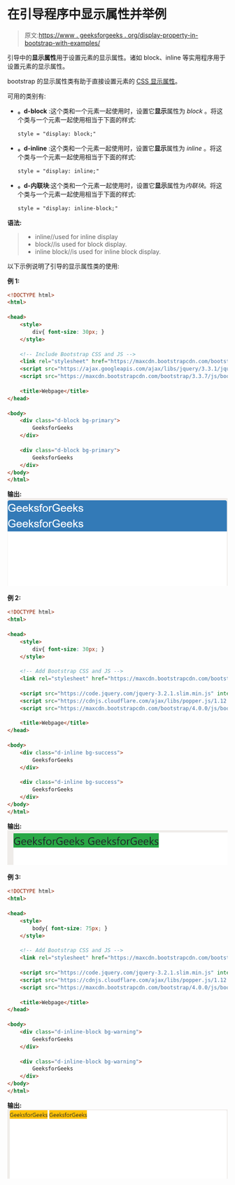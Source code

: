 # 在引导程序中显示属性并举例

> 原文:[https://www . geeksforgeeks . org/display-property-in-bootstrap-with-examples/](https://www.geeksforgeeks.org/display-property-in-bootstrap-with-examples/)

引导中的**显示属性**用于设置元素的显示属性。诸如 block、inline 等实用程序用于设置元素的显示属性。

bootstrap 的显示属性类有助于直接设置元素的 [CSS 显示属性](https://www.geeksforgeeks.org/css-display-property/)。

可用的类别有:

*   **。d-block** :这个类和一个元素一起使用时，设置它**显示**属性为 *block* 。将这个类与一个元素一起使用相当于下面的样式:

    ```html
    style = "display: block;"

    ```

*   **。d-inline** :这个类和一个元素一起使用时，设置它**显示**属性为 *inline* 。将这个类与一个元素一起使用相当于下面的样式:

    ```html
    style = "display: inline;"

    ```

*   **。d-内联块**:这个类和一个元素一起使用时，设置它**显示**属性为*内联块*。将这个类与一个元素一起使用相当于下面的样式:

    ```html
    style = "display: inline-block;"

    ```

**语法:**

> *   inline//used for inline display
> *   block//is used for block display.
> *   inline block//is used for inline block display.

以下示例说明了引导的显示属性类的使用:

**例 1:**

```html
<!DOCTYPE html>
<html>

<head>
    <style>
        div{ font-size: 30px; }
    </style>

    <!-- Include Bootstrap CSS and JS -->
    <link rel="stylesheet" href="https://maxcdn.bootstrapcdn.com/bootstrap/3.3.7/css/bootstrap.min.css">
    <script src="https://ajax.googleapis.com/ajax/libs/jquery/3.3.1/jquery.min.js"></script>
    <script src="https://maxcdn.bootstrapcdn.com/bootstrap/3.3.7/js/bootstrap.min.js"></script>

    <title>Webpage</title>
</head>

<body>
    <div class="d-block bg-primary">
        GeeksforGeeks
    </div>  

    <div class="d-block bg-primary">
        GeeksforGeeks
    </div>  
</body>
</html>
```

**输出:**
![](img/e1bb8382a26ae72eba77bd1c3010e47b.png)

**例 2:**

```html
<!DOCTYPE html>
<html>

<head>
    <style>
        div{ font-size: 30px; }
    </style>

    <!-- Add Bootstrap CSS and JS -->
    <link rel="stylesheet" href="https://maxcdn.bootstrapcdn.com/bootstrap/4.0.0/css/bootstrap.min.css" integrity="sha384-Gn5384xqQ1aoWXA+058RXPxPg6fy4IWvTNh0E263XmFcJlSAwiGgFAW/dAiS6JXm" crossorigin="anonymous">

    <script src="https://code.jquery.com/jquery-3.2.1.slim.min.js" integrity="sha384-KJ3o2DKtIkvYIK3UENzmM7KCkRr/rE9/Qpg6aAZGJwFDMVNA/GpGFF93hXpG5KkN" crossorigin="anonymous"></script>
    <script src="https://cdnjs.cloudflare.com/ajax/libs/popper.js/1.12.9/umd/popper.min.js" integrity="sha384-ApNbgh9B+Y1QKtv3Rn7W3mgPxhU9K/ScQsAP7hUibX39j7fakFPskvXusvfa0b4Q" crossorigin="anonymous"></script>
    <script src="https://maxcdn.bootstrapcdn.com/bootstrap/4.0.0/js/bootstrap.min.js" integrity="sha384-JZR6Spejh4U02d8jOt6vLEHfe/JQGiRRSQQxSfFWpi1MquVdAyjUar5+76PVCmYl" crossorigin="anonymous"></script>

    <title>Webpage</title>
</head>

<body>
    <div class="d-inline bg-success">
        GeeksforGeeks
    </div> 

    <div class="d-inline bg-success">
        GeeksforGeeks
    </div> 
</body>
</html>
```

**输出:**
![](img/68f831f27d5073a1bfd6d10a503c745d.png)

**例 3:**

```html
<!DOCTYPE html>
<html>

<head>
    <style>
        body{ font-size: 75px; }
    </style>

    <!-- Add Bootstrap CSS and JS -->
    <link rel="stylesheet" href="https://maxcdn.bootstrapcdn.com/bootstrap/4.0.0/css/bootstrap.min.css" integrity="sha384-Gn5384xqQ1aoWXA+058RXPxPg6fy4IWvTNh0E263XmFcJlSAwiGgFAW/dAiS6JXm" crossorigin="anonymous">

    <script src="https://code.jquery.com/jquery-3.2.1.slim.min.js" integrity="sha384-KJ3o2DKtIkvYIK3UENzmM7KCkRr/rE9/Qpg6aAZGJwFDMVNA/GpGFF93hXpG5KkN" crossorigin="anonymous"></script>
    <script src="https://cdnjs.cloudflare.com/ajax/libs/popper.js/1.12.9/umd/popper.min.js" integrity="sha384-ApNbgh9B+Y1QKtv3Rn7W3mgPxhU9K/ScQsAP7hUibX39j7fakFPskvXusvfa0b4Q" crossorigin="anonymous"></script>
    <script src="https://maxcdn.bootstrapcdn.com/bootstrap/4.0.0/js/bootstrap.min.js" integrity="sha384-JZR6Spejh4U02d8jOt6vLEHfe/JQGiRRSQQxSfFWpi1MquVdAyjUar5+76PVCmYl" crossorigin="anonymous"></script>

    <title>Webpage</title>
</head>

<body>
    <div class="d-inline-block bg-warning">  
        GeeksforGeeks
    </div>

    <div class="d-inline-block bg-warning">  
        GeeksforGeeks
    </div>
</body>
</html>
```

**输出:**
![](img/804d733905a792a3c5a4a9e450b72dfb.png)